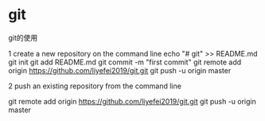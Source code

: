 # git
git的使用

1 create a new repository on the command line
echo "# git" >> README.md
git init
git add README.md
git commit -m "first commit"
git remote add origin https://github.com/liyefei2019/git.git
git push -u origin master

2 push an existing repository from the command line

git remote add origin https://github.com/liyefei2019/git.git
git push -u origin master
